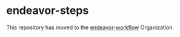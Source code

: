 # endeavor-steps

This repository has moved to the [endeavor-workflow](https://github.com/endeavor-workflow/endeavor-steps) Organization.

